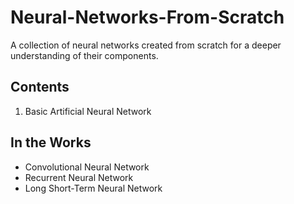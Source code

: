 # Neural-Networks-From-Scratch
A collection of neural networks created from scratch for a deeper understanding of their components.


## Contents
1. Basic Artificial Neural Network


## In the Works
- Convolutional Neural Network
- Recurrent Neural Network
- Long Short-Term Neural Network
